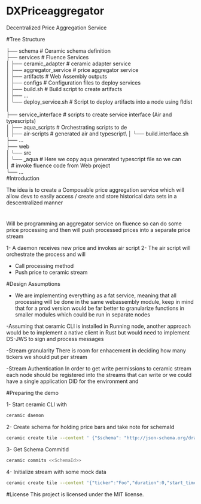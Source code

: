 # DXPriceaggregator
Decentralized Price Aggregation Service

#Tree Structure

├── schema                  # Ceramic schema definition \
├── services                # Fluence Services \
│     ├── ceramic_adapter     # ceramic adapter service \
│     ├── aggregator_service  # price aggregator service \
│     ├── artifacts           # Web Assembly outputs \
│     ├── configs             # Configuration files to deploy services \
│     ├── build.sh            # Build script to create artifacts \
│     ├── ... \
│     └── deploy_service.sh   # Script to deploy artifacts into a node using fldist \
│ \
├── service_interface       # scripts to create service interface (Air and typescripts)\
│     ├── aqua_scripts        # Orchestrating scripts to de\
│     ├── air-scripts         # generated air and typescript\ 
│     └── build.interface.sh\
├── ...\
├── web\
│     └── src\
│         └── _aqua           # Here we copy aqua generated  typescript file so we can \
│                           #  invoke fluence code from Web project\
└── ...\
#Introduction

The idea is to create a Composable price aggregation service which will allow devs to easily access / create and store historical data sets in a descentralized manner 
#
Will be programming an aggregator service on fluence so can do some price processing and then 
will push processed prices into a separate price stream

1- A daemon receives new price and invokes air script
2- The air script will orchestrate the process and will 
  - Call processing method
  - Push price to ceramic stream


#Design Assumptions
- We are implementing everything as a fat service, meaning that all processing will be done in the same webassembly module, keep in mind that for a prod version would be far better to granularize functions in smaller modules which could be run in separate nodes 

-Assuming that ceramic CLI is installed in Running node, another approach would be to implement a native client in Rust but would need to implement DS-JWS to sign and process messages  

-Stream granularity
There is room for enhacement in deciding how many tickers we should put per stream 

-Stream Authentication
In order to get write permissions to ceramic stream each node should be registered into the streams that can write or we could have a single application DID for the environment and 


#Preparing the demo

1- Start ceramic CLI with
```bash
ceramic daemon
```
2- Create schema for holding price bars and take note for schemaId

```bash
ceramic create tile --content ' {"$schema": "http://json-schema.org/draft-07/schema#","title": "AggregatedPrice","type": "object", "properties": {"ticker": { "type": "string" },"open": { "type": "number" },"high": { "type": "number" },"low": { "type": "number" },"last": { "type": "number" },"start_time" :{"type" : "number"},"duration" :{"type" : "number"}},"required": [ "ticker","duration","start_time","open","high","low","close"]}'
```

3- Get Schema CommitId
```bash
ceramic commits <<SchemaId>>
```

4- Initialize stream with some mock data
```bash
ceramic create tile --content '{"ticker":"Foo","duration":0,"start_time":0,"open":0.0,"high":0.0,"low":0.0,"close":0.0}' --schema <<schemaId>
```

#License
This project is licensed under the MIT license.
